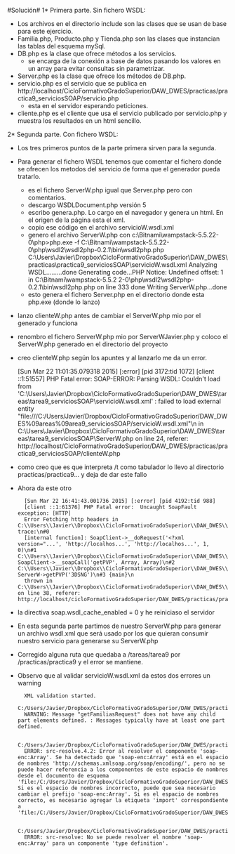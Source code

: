 #Solución#
1*  Primera parte. Sin fichero WSDL:
*  Los archivos en el directorio include son las clases que se usan de base para este ejercicio.
*  Familia.php, Producto.php y Tienda.php son las clases que instancian las tablas del esquema mySql.
*  DB.php es la clase que ofrece métodos a los servicios.
    *  se encarga de la conexión a base de datos pasando los valores en un array para evitar consultas sin parametrizar.
*  Server.php es la clase que ofrece los métodos de DB.php.
*  servicio.php es el servicio que se publica en http://localhost/CicloFormativoGradoSuperior/DAW_DWES/practicas/practica9_serviciosSOAP/servicio.php
    *  esta en el servidor esperando peticiones.
*  cliente.php es el cliente que usa el servicio publicado por servicio.php y muestra los resultados en un html sencillo.

2*  Segunda parte. Con fichero WSDL:
* Los tres primeros puntos de la parte primera sirven para la segunda.
*  Para generar el fichero WSDL tenemos que comentar el fichero donde se ofrecen los metodos del servicio de forma que el generador pueda tratarlo.
    *  es el fichero ServerW.php igual que Server.php pero con comentarios.
    *  descargo WSDLDocument.php versión 5 
    *  escribo genera.php. Lo cargo en el navegador y genera un html. En el origen de la página esta el xml.
    *  copio ese código en el archivo servicioW.wsdl.xml 
    *  genero el archivo ServerW.php con 
        c:\Bitnami\wampstack-5.5.22-0\php>php.exe -f C:\Bitnami\wampstack-5.5.22-0\php\wsdl2\wsdl2php-0.2.1\bin\wsdl2php.php C:\Users\Javier\Dropbox\CicloFormativoGradoSuperior\DAW_DWES\practicas\practica9_serviciosSOAP\servicioW.wsdl.xml
        Analyzing WSDL.........done
        Generating code...PHP Notice:  Undefined offset: 1 in C:\Bitnami\wampstack-5.5.2
        2-0\php\wsdl2\wsdl2php-0.2.1\bin\wsdl2php.php on line 333
        done
        Writing ServerW.php...done
    *  esto genera el fichero Server.php en el directorio donde esta php.exe (donde lo lanzo)
*    lanzo clienteW.php antes de cambiar el ServerW.php mio por el generado y funciona
*    renombro el fichero ServerW.php mio por ServerWJavier.php y coloco el ServerW.php generado en el directorio del proyecto
*    creo clienteW.php según los apuntes y al lanzarlo me da un error.

        [Sun Mar 22 11:01:35.079318 2015] [:error] [pid 3172:tid 1072] 
        [client ::1:51557] PHP Fatal error:  SOAP-ERROR: Parsing WSDL: 
        Couldn't load from 
        'C:\\Users\\Javier\\Dropbox\\CicloFormativoGradoSuperior\\DAW_DWES\tareas\tarea9_serviciosSOAP\\servicioW.wsdl.xml' : 
        failed to load external entity "file:///C:/Users/Javier/Dropbox/CicloFormativoGradoSuperior/DAW_DWES%09areas%09area9_serviciosSOAP/servicioW.wsdl.xml"\n in C:\\Users\\Javier\\Dropbox\\CicloFormativoGradoSuperior\\DAW_DWES\\tareas\\tarea9_serviciosSOAP\\ServerW.php on line 24, referer: http://localhost/CicloFormativoGradoSuperior/DAW_DWES/practicas/practica9_serviciosSOAP/clienteW.php

* como creo que es que interpreta /t como tabulador lo llevo al directorio practicas/practica9... y deja de dar este fallo

* Ahora da este otro

        [Sun Mar 22 16:41:43.001736 2015] [:error] [pid 4192:tid 988] 
        [client ::1:61376] PHP Fatal error:  Uncaught SoapFault exception: [HTTP] 
        Error Fetching http headers in C:\\Users\\Javier\\Dropbox\\CicloFormativoGradoSuperior\\DAW_DWES\\practicas\\practica9_serviciosSOAP\\ServerW.php:38\nStack trace:\n#0 
        [internal function]: SoapClient->__doRequest('<?xml version="...', 'http://localhos...', 'http://localhos...', 1, 0)\n#1 C:\\Users\\Javier\\Dropbox\\CicloFormativoGradoSuperior\\DAW_DWES\\practicas\\practica9_serviciosSOAP\\ServerW.php(38): SoapClient->__soapCall('getPVP', Array, Array)\n#2 C:\\Users\\Javier\\Dropbox\\CicloFormativoGradoSuperior\\DAW_DWES\\practicas\\practica9_serviciosSOAP\\clienteW.php(30): ServerW->getPVP('3DSNG')\n#3 {main}\n  
        thrown in C:\\Users\\Javier\\Dropbox\\CicloFormativoGradoSuperior\\DAW_DWES\\practicas\\practica9_serviciosSOAP\\ServerW.php on line 38, referer: http://localhost/cicloFormativoGradoSuperior/DAW_DWES/practicas/practica9_serviciosSOAP/clienteW.php

* la directiva soap.wsdl_cache_enabled = 0 y he reiniciaso el servidor 


* En esta segunda parte partimos de nuestro ServerW.php para generar un archivo wsdl.xml que será usado por los que 
quieran consumir nuestro servicio para generarse su ServerW.php

* Corregido alguna ruta que quedaba a /tareas/tarea9 por /practicas/practica9 y el error se mantiene.

* Observo que al validar servicioW.wsdl.xml da estos dos errores  un warning 

        XML validation started.
        C:/Users/Javier/Dropbox/CicloFormativoGradoSuperior/DAW_DWES/practicas/practica9_serviciosSOAP/servicioW.wsdl.xml:20,4
        WARNING: Message "getFamiliasRequest" does not have any child part elements defined. : Messages typically have at least one part defined.

        C:/Users/Javier/Dropbox/CicloFormativoGradoSuperior/DAW_DWES/practicas/practica9_serviciosSOAP/servicioW.wsdl.xml:7,20
        ERROR: src-resolve.4.2: Error al resolver el componente 'soap-enc:Array'. Se ha detectado que 'soap-enc:Array' está en el espacio de nombres 'http://schemas.xmlsoap.org/soap/encoding/', pero no se puede hacer referencia a los componentes de este espacio de nombres desde el documento de esquema 'file:/C:/Users/Javier/Dropbox/CicloFormativoGradoSuperior/DAW_DWES/practicas/practica9_serviciosSOAP/servicioW.wsdl.xml'. Si es el espacio de nombres incorrecto, puede que sea necesario cambiar el prefijo 'soap-enc:Array'. Si es el espacio de nombres correcto, es necesario agregar la etiqueta 'import' correspondiente a 'file:/C:/Users/Javier/Dropbox/CicloFormativoGradoSuperior/DAW_DWES/practicas/practica9_serviciosSOAP/servicioW.wsdl.xml'.

        C:/Users/Javier/Dropbox/CicloFormativoGradoSuperior/DAW_DWES/practicas/practica9_serviciosSOAP/servicioW.wsdl.xml:7,20
        ERROR: src-resolve: No se puede resolver el nombre 'soap-enc:Array' para un componente 'type definition'.




